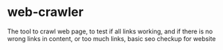 # web-crawler
The tool to crawl web page, to test if all links working, and if there is no wrong links in content, or too much links, basic seo checkup for website
